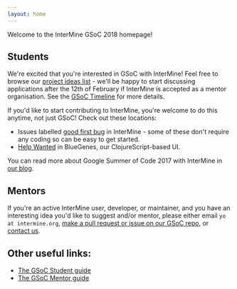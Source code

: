 ```yaml
---
layout: home
---
```


Welcome to the InterMine GSoC 2018 homepage!

## Students

We're excited that you're interested in GSoC with InterMine! Feel free to browse our [project ideas list](project-ideas/2018/) - we'll be happy to start discussing applications after the 12th of February if InterMine is accepted as a mentor organisation.  See the [GSoC Timeline](https://summerofcode.withgoogle.com/how-it-works/#timeline) for more details.

If you'd like to start contributing to InterMine, you're welcome to do this anytime, not just GSoC! Check out these locations:

- Issues labelled [good first bug](https://github.com/intermine/intermine/labels/good%20first%20bug) in InterMine - some of these don't require any coding so can be easy to get started.
- [Help Wanted](https://github.com/intermine/bluegenes/labels/Help%20Wanted) in BlueGenes, our ClojureScript-based UI.

You can read more about Google Summer of Code 2017 with InterMine in [our blog](https://intermineorg.wordpress.com/tag/gsoc-2017/).


## Mentors

If you're an active InterMine user, developer, or maintainer, and you have an interesting idea you'd like to suggest and/or mentor, please either email `yo at intermine.org`, [make a pull request or issue on our GSoC repo](https://github.com/intermine/gsoc), or [contact us](http://intermine.readthedocs.io/en/latest/about/contact-us/).  

## Other useful links:

- [The GSoC Student guide](https://google.github.io/gsocguides/student/)
- [The GSoC Mentor guide](https://google.github.io/gsocguides/mentor/)
